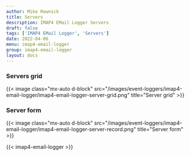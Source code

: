 ```yaml
---
author: Mike Rewnick
title: Servers
description: IMAP4 EMail Logger Servers
draft: false
tags: ['IMAP4 EMail Logger', 'Servers']
date: 2022-04-06
menu: imap4-email-logger
group: imap4-email-logger
layout: docs
---
```


### Servers grid

{{< image class="mx-auto d-block"  src="/images/event-loggers/imap4-email-logger/imap4-email-logger-server-grid.png" title="Server grid" >}}

### Server form

{{< image class="mx-auto d-block"  src="/images/event-loggers/imap4-email-logger/imap4-email-logger-server-record.png" title="Server form" >}}

{{< imap4-email-logger >}}

